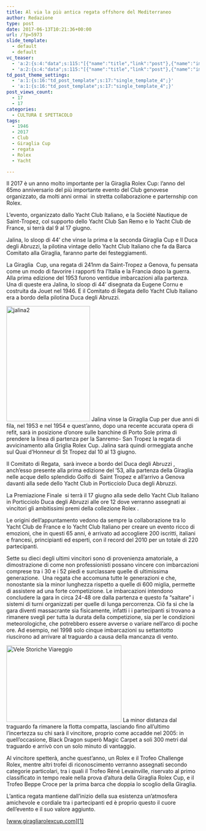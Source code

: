 ```yaml
---
title: Al via la più antica regata offshore del Mediterraneo
author: Redazione
type: post
date: 2017-06-13T10:21:36+00:00
url: /?p=5973
slide_template:
  - default
  - default
vc_teaser:
  - 'a:2:{s:4:"data";s:115:"[{"name":"title","link":"post"},{"name":"image","image":"featured","link":"none"},{"name":"text","mode":"excerpt"}]";s:7:"bgcolor";s:0:"";}'
  - 'a:2:{s:4:"data";s:115:"[{"name":"title","link":"post"},{"name":"image","image":"featured","link":"none"},{"name":"text","mode":"excerpt"}]";s:7:"bgcolor";s:0:"";}'
td_post_theme_settings:
  - 'a:1:{s:16:"td_post_template";s:17:"single_template_4";}'
  - 'a:1:{s:16:"td_post_template";s:17:"single_template_4";}'
post_views_count:
  - 17
  - 17
categories:
  - CULTURA E SPETTACOLO
tags:
  - 1946
  - 2017
  - Club
  - Giraglia Cup
  - regata
  - Rolex
  - Yacht

---
```

Il 2017 è un anno molto importante per la Giraglia Rolex Cup: l’anno del 65mo anniversario del più importante evento del Club genovese organizzato, da molti anni ormai  in stretta collaborazione e parternship con Rolex.

L’evento, organizzato dallo Yacht Club Italiano, e la Société Nautique de Saint-Tropez, col supporto dello Yacht Club San Remo e lo Yacht Club de France, si terrà dal 9 al 17 giugno.

Jalina, lo sloop di 44’ che vinse la prima e la seconda Giraglia Cup e Il Duca degli Abruzzi, la pilotina vintage dello Yacht Club Italiano che fa da Barca Comitato alla Giraglia, faranno parte dei festeggiamenti.

La Giraglia  Cup, una regata di 241nm da Saint-Tropez a Genova, fu pensata come un modo di favorire i rapporti fra l’Italia e la Francia dopo la guerra. Alla prima edizione del 1953 furono ventidue imbarcazioni alla partenza. Una di queste era Jalina, lo sloop di 44’ disegnata da Eugene Cornu e costruita da Jouet nel 1946. E il Comitato di Regata dello Yacht Club Italiano era a bordo della pilotina Duca degli Abruzzi.

<img decoding="async" loading="lazy" class="size-medium wp-image-5975 alignleft" src="https://progressonline.it/wp-content/uploads/2017/06/jalina2-218x300.jpg" alt="jalina2" width="218" height="300" /> Jalina vinse la Giraglia Cup per due anni di fila, nel 1953 e nel 1954 e quest’anno, dopo una recente accurata opera di refit, sarà in posizione d’onore sulle banchine di Porto Sole prima di prendere la linea di partenza per la Sanremo- San Tropez la regata di avvicinamento alla Griglia Rolex Cup. Jalina sarà quindi ormeggiata anche sul Quai d’Honneur di St Tropez dal 10 al 13 giugno.

Il Comitato di Regata,  sarà invece a bordo del Duca degli Abruzzi , anch’esso presente alla prima edizione del ’53, alla partenza della Giraglia  nelle acque dello splendido Golfo di  Saint Tropez e all’arrivo a Genova davanti alla sede dello Yacht Club in Porticciolo Duca degli Abruzzi.

La Premiazione Finale  si terrà il 17 giugno alla sede dello Yacht Club Italiano in Porticciolo Duca degli Abruzzi alle ore 12 dove verranno assegnati ai vincitori gli ambitissimi premi della collezione Rolex .

Le origini dell&#8217;appuntamento vedono da sempre la collaborazione tra lo Yacht Club de France e lo Yacht Club Italiano per creare un evento ricco di emozioni, che in questi 65 anni, è arrivato ad accogliere 200 iscritti, italiani e francesi, principianti ed esperti, con il record del 2010 per un totale di 220 partecipanti.

Sette su dieci degli ultimi vincitori sono di provenienza amatoriale, a dimostrazione di come non professionisti possano vincere con imbarcazioni comprese tra i 30 e i 52 piedi e surclassare quelle di ultimissima generazione.  Una regata che accomuna tutte le generazioni e che, nonostante sia la minor lunghezza rispetto a quelle di 600 miglia, permette di assistere ad una forte competizione. Le imbarcazioni intendono concludere la gara in circa 24-48 ore dalla partenza e questo fa “saltare” i sistemi di turni organizzati per quelle di lunga percorrenza. Ciò fa sì che la gara diventi massacrante sia fisicamente, infatti i i partecipanti si trovano a rimanere svegli per tutta la durata della competizione, sia per le condizioni meteorologiche, che potrebbero essere avverse o variare nell&#8217;arco di poche ore. Ad esempio, nel 1998 solo cinque imbarcazioni su settantotto riuscirono ad arrivare al traguardo a causa della mancanza di vento.

<img decoding="async" loading="lazy" class="size-medium wp-image-5976 alignright" src="https://progressonline.it/wp-content/uploads/2017/06/VI-Raduno-VSV-flotta-Epoca-e-Classiche-in-pp-Jalina-6793-300x200.jpg" alt="Vele Storiche Viareggio" width="300" height="200" /> La minor distanza dal traguardo fa rimanere la flotta compatta, lasciando fino all&#8217;ultimo l&#8217;incertezza su chi sarà il vincitore, proprio come accadde nel 2005: in quell&#8217;occasione, Black Dragon superò Magic Carpet a soli 300 metri dal traguardo e arrivò con un solo minuto di vantaggio.

Al vincitore spetterà, anche quest&#8217;anno, un Rolex e il Trofeo Challenge Rolex, mentre altri trofei di riconoscimento verranno assegnati secondo categorie particolari, tra i quali il Trofeo Réné Levainville, riservato al primo classificato in tempo reale nella prova d’altura della Giraglia Rolex Cup, e il Trofeo Beppe Croce per la prima barca che doppia lo scoglio della Giraglia.

L&#8217;antica regata mantiene dall&#8217;inizio della sua esistenza un&#8217;atmosfera amichevole e cordiale tra i partecipanti ed è proprio questo il cuore dell&#8217;evento e il suo valore aggiunto.

[www.giragliarolexcup.com][1]

 [1]: https://www.giragliarolexcup.com